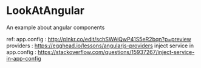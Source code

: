 # LookAtAngular
An  example about angular components 

ref:
app.config : http://plnkr.co/edit/schSWAiQwP41S5eR2bqn?p=preview
providers : https://egghead.io/lessons/angularjs-providers
inject service in app.config : https://stackoverflow.com/questions/15937267/inject-service-in-app-config
